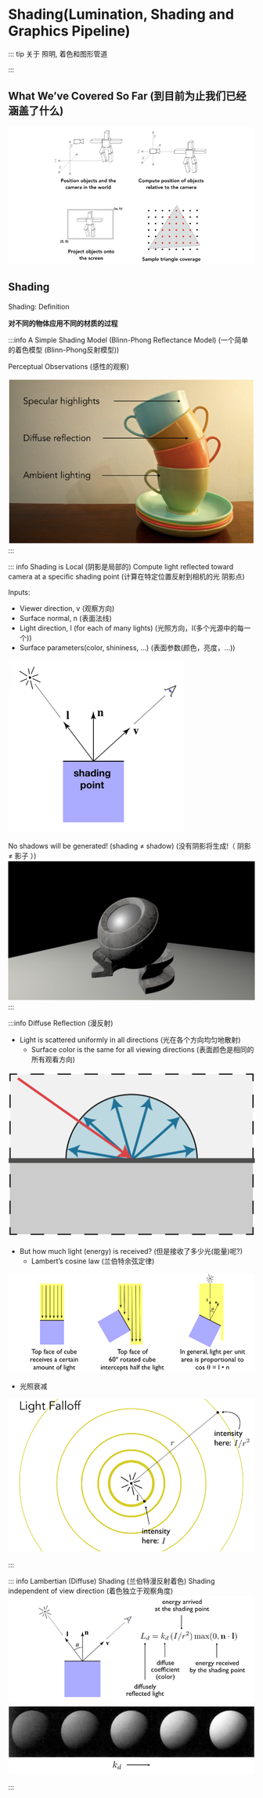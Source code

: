 # Shading(Lumination, Shading and Graphics Pipeline) 

::: tip 关于
照明, 着色和图形管道

:::

## What We’ve Covered So Far (到目前为止我们已经涵盖了什么)

<img src="./images/s1.png" style="margin: 2px auto;">

## Shading

Shading: Deﬁnition

**对不同的物体应用不同的材质的过程**

:::info A Simple Shading Model (Blinn-Phong Reflectance Model) (一个简单的着色模型 (Blinn-Phong反射模型))

Perceptual Observations (感性的观察)

<img src="./images/s2.png" style="margin: 2px auto;">
:::

::: info Shading is Local (阴影是局部的)
Compute light reflected toward camera at a specific 
shading point (计算在特定位置反射到相机的光 阴影点)

Inputs:
- Viewer direction, v (观察方向)
- Surface normal, n (表面法线)
- Light direction, I (for each of many lights) (光照方向，I(多个光源中的每一个))
- Surface parameters(color, shininess, …) (表面参数(颜色，亮度，…))

<img src="./images/s3.png" style="margin: 2px auto;">

No shadows will be generated! (shading ≠ shadow) (没有阴影将生成!（ 阴影 ≠ 影子 ）) 
<img src="./images/s4.png" style="margin: 2px auto;">
:::

:::info Diffuse Reflection (漫反射)
- Light is scattered uniformly in all directions (光在各个方向均匀地散射)
    - Surface color is the same for all viewing directions (表面颜色是相同的所有观看方向)

<img src="./images/s5.png" style="margin: 2px auto;">

- But how much light (energy) is received? (但是接收了多少光(能量)呢?)
    - Lambert’s cosine law (兰伯特余弦定律)

<img src="./images/s6.png" style="margin: 2px auto;">

- 光照衰减
<img src="./images/s7.png" style="margin: 2px auto;">

:::

::: info Lambertian (Diffuse) Shading (兰伯特漫反射着色)
Shading independent of view direction (着色独立于观察角度)
<img src="./images/s8.png" style="margin: 2px auto;">
<img src="./images/s9.png" style="margin: 2px auto;">


:::